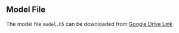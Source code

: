 ## Model File
The model file `model.h5` can be downloaded from [Google Drive Link]([https://drive.google.com/file/d/your-file-id/view?usp=sharing](https://drive.google.com/file/d/1D17QuVUatBDpa97Hyso1acJgd5ZSbOk1/view?usp=drive_link)) 
